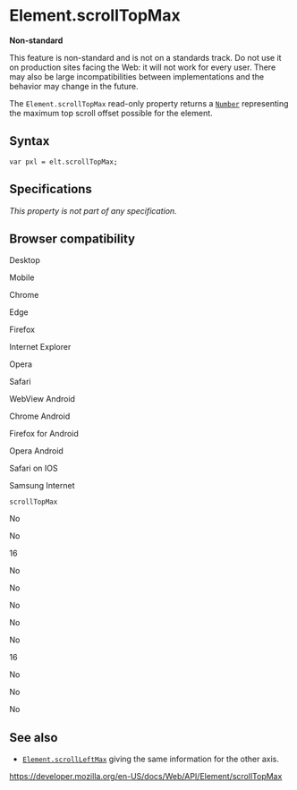 # Element.scrollTopMax

**Non-standard**

This feature is non-standard and is not on a standards track. Do not use it on production sites facing the Web: it will not work for every user. There may also be large incompatibilities between implementations and the behavior may change in the future.

The `Element.scrollTopMax` read-only property returns a [`Number`](https://developer.mozilla.org/en-US/docs/Web/JavaScript/Reference/Global_Objects/Number) representing the maximum top scroll offset possible for the element.

## Syntax

    var pxl = elt.scrollTopMax;

## Specifications

_This property is not part of any specification._

## Browser compatibility

Desktop

Mobile

Chrome

Edge

Firefox

Internet Explorer

Opera

Safari

WebView Android

Chrome Android

Firefox for Android

Opera Android

Safari on IOS

Samsung Internet

`scrollTopMax`

No

No

16

No

No

No

No

No

16

No

No

No

## See also

- [`Element.scrollLeftMax`](scrollleftmax) giving the same information for the other axis.

<a href="https://developer.mozilla.org/en-US/docs/Web/API/Element/scrollTopMax" class="_attribution-link">https://developer.mozilla.org/en-US/docs/Web/API/Element/scrollTopMax</a>
